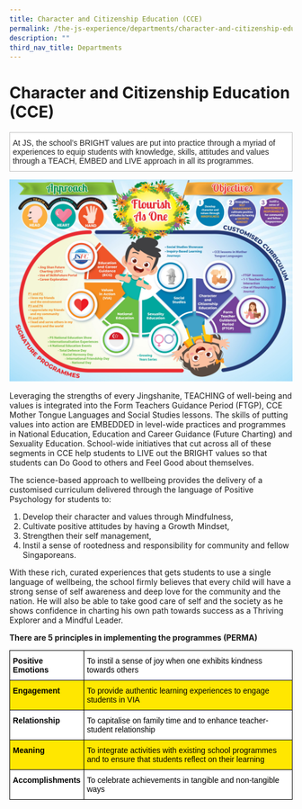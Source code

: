```yaml
---
title: Character and Citizenship Education (CCE)
permalink: /the-js-experience/departments/character-and-citizenship-education-cce/
description: ""
third_nav_title: Departments
---
```

# **Character and Citizenship Education (CCE)**

<table style="border-collapse:collapse;border-spacing:0" class="tg"><thead><tr><td style="background-color:#FFF;border-color:#c0c0c0;border-style:solid;border-width:1px;color:#222;font-family:Arial, sans-serif;font-size:14px;overflow:hidden;padding:10px 5px;text-align:left;vertical-align:top;word-break:normal">At JS, the school’s BRIGHT values are put into practice through a myriad of experiences to equip students with knowledge, skills, attitudes and values through a TEACH, EMBED and LIVE approach in all its programmes.</td></tr></thead></table>







![](/images/CCE%20170720.jpg)


Leveraging the strengths of every Jingshanite, TEACHING of well-being and values is integrated into the Form Teachers Guidance Period (FTGP), CCE Mother Tongue Languages and Social Studies lessons. The skills of putting values into action are EMBEDDED in level-wide practices and programmes in National Education, Education and Career Guidance (Future Charting) and Sexuality Education. School-wide initiatives that cut across all of these segments in CCE help students to LIVE out the BRIGHT values so that students can Do Good to others and Feel Good about themselves.

The science-based approach to wellbeing provides the delivery of a customised curriculum delivered through the language of Positive Psychology for students to:
1. Develop their character and values through Mindfulness,
2. Cultivate positive attitudes by having a Growth Mindset,
3. Strengthen their self management,
4. Instil a sense of rootedness and responsibility for community and fellow Singaporeans.

With these rich, curated experiences that gets students to use a single language of wellbeing, the school firmly believes that every child will have a strong sense of self awareness and deep love for the community and the nation. He will also be able to take good care of self and the society as he shows confidence in charting his own path towards success as a Thriving Explorer and a Mindful Leader.

**There are 5 principles in implementing the programmes (PERMA)**

<table style="border-collapse:collapse;border-spacing:0" class="tg"><thead><tr><th style="background-color:#FFF;border-color:#000000;border-style:solid;border-width:1px;color:#000000;font-family:Arial, sans-serif;font-size:14px;font-weight:bold;overflow:hidden;padding:10px 5px;text-align:left;vertical-align:top;word-break:normal">Positive Emotions</th><th style="background-color:#FFF;border-color:#000000;border-style:solid;border-width:1px;color:#000000;font-family:Arial, sans-serif;font-size:14px;font-weight:normal;overflow:hidden;padding:10px 5px;text-align:left;vertical-align:top;word-break:normal">To instil a sense of joy when one exhibits kindness towards others</th></tr></thead><tbody><tr><td style="background-color:#FFE700;border-color:#000000;border-style:solid;border-width:1px;color:#000000;font-family:Arial, sans-serif;font-size:14px;font-weight:bold;overflow:hidden;padding:10px 5px;text-align:left;vertical-align:top;word-break:normal">Engagement</td><td style="background-color:#FFE700;border-color:#000000;border-style:solid;border-width:1px;color:#000000;font-family:Arial, sans-serif;font-size:14px;overflow:hidden;padding:10px 5px;text-align:left;vertical-align:top;word-break:normal">To provide authentic learning experiences to engage students in VIA</td></tr><tr><td style="background-color:#FFF;border-color:#000000;border-style:solid;border-width:1px;color:#000000;font-family:Arial, sans-serif;font-size:14px;font-weight:bold;overflow:hidden;padding:10px 5px;text-align:left;vertical-align:top;word-break:normal">Relationship</td><td style="background-color:#FFF;border-color:#000000;border-style:solid;border-width:1px;color:#000000;font-family:Arial, sans-serif;font-size:14px;overflow:hidden;padding:10px 5px;text-align:left;vertical-align:top;word-break:normal">To capitalise on family time and to enhance teacher-student relationship</td></tr><tr><td style="background-color:#FFE700;border-color:#000000;border-style:solid;border-width:1px;color:#000000;font-family:Arial, sans-serif;font-size:14px;font-weight:bold;overflow:hidden;padding:10px 5px;text-align:left;vertical-align:top;word-break:normal">Meaning</td><td style="background-color:#FFE700;border-color:#000000;border-style:solid;border-width:1px;color:#000000;font-family:Arial, sans-serif;font-size:14px;overflow:hidden;padding:10px 5px;text-align:left;vertical-align:top;word-break:normal">To integrate activities with existing school programmes and to ensure that students reflect on their learning</td></tr><tr><td style="background-color:#FFF;border-color:#000000;border-style:solid;border-width:1px;color:#000000;font-family:Arial, sans-serif;font-size:14px;font-weight:bold;overflow:hidden;padding:10px 5px;text-align:left;vertical-align:top;word-break:normal">Accomplishments</td><td style="background-color:#FFF;border-color:#000000;border-style:solid;border-width:1px;color:#000000;font-family:Arial, sans-serif;font-size:14px;overflow:hidden;padding:10px 5px;text-align:left;vertical-align:top;word-break:normal">To celebrate achievements in tangible and non-tangible ways</td></tr></tbody></table>